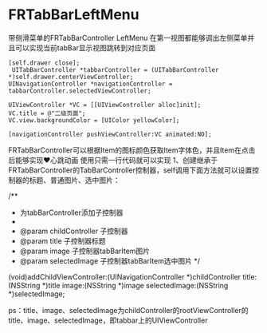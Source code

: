 # FRTabBarLeftMenu
带侧滑菜单的FRTabBarController  LeftMenu 
在第一视图都能够调出左侧菜单并且可以实现当前tabBar显示视图跳转到对应页面

    [self.drawer close];
     UITabBarController *tabbarController = (UITabBarController *)self.drawer.centerViewController;
    UINavigationController *navigationController = tabbarController.selectedViewController;
        
    UIViewController *VC = [[UIViewController alloc]init];
    VC.title = @"二级页面";
    VC.view.backgroundColor = [UIColor yellowColor];
        
    [navigationController pushViewController:VC animated:NO];        


FRTabBarController可以根据Item的图标颜色获取Item字体色，并且Item在点击后能够实现❤️心跳动画
使用只需一行代码就可以实现
1、创建继承于FRTabBarController的TabBarController控制器，self调用下面方法就可以设置控制器的标题、普通图片、选中图片：

/**
 *  为tabBarController添加子控制器
 *
 *  @param childController 子控制器
 *  @param title           子控制器标题
 *  @param image           子控制器tabBarItem图片
 *  @param selectedImage   子控制器tabBarItem选中图片
 */

(void)addChildViewController:(UINavigationController *)childController title:(NSString *)title image:(NSString *)image selectedImage:(NSString *)selectedImage;

ps：title、image、selectedImage为childController的rootViewController的title、image、selectedImage，即tabbar上的UIViewController
